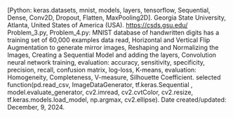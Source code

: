 [Python: keras.datasets, mnist, models, layers, tensorflow, Sequential, Dense, Conv2D, Dropout, Flatten, MaxPooling2D].
Georgia State University, Atlanta, United States of America (USA).
https://csds.gsu.edu/
Problem_3.py, Problem_4.py: MNIST database of handwritten digits has a training set of 60,000 examples data read, Horizontal and Vertical Flip Augmentation to generate mirror images, Reshaping and Normalizing the Images, Creating a Sequential Model and adding the layers, Convolution neural network training, evaluation: accuracy, sensitivity, specificity, precision, recall, confusion matrix, log-loss, K-means, evaluation: Homogeneity, Completeness, V-measure, Silhouette Coefficient.
selected function(pd.read_csv, ImageDataGenerator, tf.keras.Sequential
, model.evaluate_generator, cv2.imread, cv2.cvtColor, cv2.resize, tf.keras.models.load_model, np.argmax, cv2.ellipse).
Date created/updated: December, 9, 2024.
